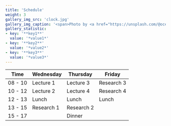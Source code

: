 ```yaml
---
title: 'Schedule'
weight: 3
gallery_img_src: 'clock.jpg'
gallery_img_caption: '<span>Photo by <a href="https://unsplash.com/@oceanng?utm_source=unsplash&amp;utm_medium=referral&amp;utm_content=creditCopyText">Ocean Ng</a> on <a href="https://unsplash.com/s/photos/clock?utm_source=unsplash&amp;utm_medium=referral&amp;utm_content=creditCopyText">Unsplash</a></span>'
gallery_statistic:
- key: '**key1**'
  value: '*value1*'
- key: '**key2**'
  value: '*value2*'
- key: '**key3**'
  value: '*value3*'
---
```


| Time     | Wednesday  | Thursday   | Friday     |
| -------- | ---------- | ---------- | ---------- | 
| 08 - 10  | Lecture 1  | Lecture 3  | Research 3 |
| 10 - 12  | Lecture 2  | Lecture 4  | Research 4 |
| 12 - 13  | Lunch      | Lunch      | Lunch      |
| 13 - 15  | Research 1 | Research 2 |            |
| 15 - 17  |            | Dinner     |            |